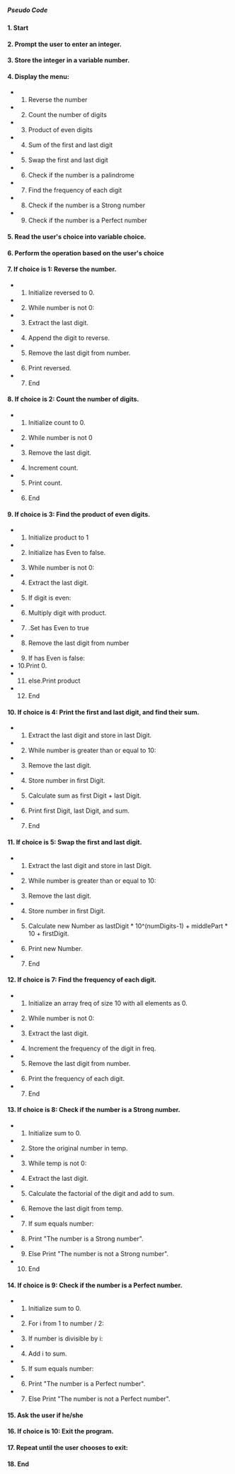 
##### Pseudo Code
#### 1.	Start
#### 2.	Prompt the user to enter an integer.
#### 3.	Store the integer in a variable number.
#### 4.	Display the menu:          
- 1.	Reverse the number
- 2.	Count the number of digits
- 3.	Product of even digits 
- 4.	Sum of the first and last digit
- 5.	Swap the first and last digit
- 6.	Check if the number is a palindrome
- 7.	Find the frequency of each digit
- 8.	Check if the number is a Strong number
- 9.	Check if the number is a Perfect number
#### 5.	Read the user's choice into variable choice.
#### 6.	Perform the operation based on the user's choice
#### 7.	 If choice is 1: Reverse the number.
- 1.  Initialize reversed to 0.
- 2. While number  is not 0:
- 3. Extract the last digit.
- 4. Append the digit to reverse.
- 5. Remove the last digit from number.
- 6. Print reversed.
- 7. End
#### 8.	If choice is 2: Count the number of digits.
- 1. Initialize count to 0.
- 2. While number is not 0
- 3. Remove the last digit.
- 4. Increment count.
- 5.  Print count.
- 6. End
#### 9.	If choice is 3: Find the product of even digits.
- 1.	Initialize product to 1
- 2.	Initialize has Even to false.
- 3.	While number is not 0:
- 4.	Extract the last digit.
- 5.	If digit is even:
- 6.	Multiply digit with product.
- 7.	.Set has Even to true
- 8.	Remove the last digit from number
- 9.	If  has Even is false:
- 10.Print 0.
- 11.	else.Print product
- 12.	End
#### 10.	If choice is 4: Print the first and last digit, and find their sum.
- 1. Extract the last digit and store in last Digit.
- 2. While number is greater than or equal to 10:
- 3. Remove the last digit.
- 4. Store number in first Digit.
- 5. Calculate sum as first Digit + last Digit.
- 6. Print first Digit, last Digit, and sum.
- 7. End 
#### 11.	If choice is 5: Swap the first and last digit.
- 1. Extract the last digit and store in last Digit.
- 2. While number is greater than or equal to 10:
- 3. Remove the last digit.
- 4. Store number in first Digit.
- 5. Calculate new Number as lastDigit * 10^(numDigits-1) + middlePart * 10 + firstDigit.
- 6. Print new Number.
- 7. End 
#### 12.	If choice is 7: Find the frequency of each digit.
- 1. Initialize an array freq of size 10 with all elements as 0.
- 2. While number is not 0:
- 3. Extract the last digit.
- 4. Increment the frequency of the digit in freq.
- 5. Remove the last digit from number.
- 6. Print the frequency of each digit.
- 7. End
#### 13.	If choice is 8: Check if the number is a Strong number.
- 1. Initialize sum to 0.
- 2. Store the original number in temp.
- 3. While temp is not 0:
- 4. Extract the last digit.
- 5. Calculate the factorial of the digit and add to sum.
- 6. Remove the last digit from temp.
- 7. If sum equals number:
- 8. Print "The number is a Strong number".
- 9. Else Print "The number is not a Strong number".
- 10. End 
 #### 14.	If choice is 9: Check if the number is a Perfect number.
- 1. Initialize sum to 0.
- 2. For i from 1 to number / 2:
- 3. If number is divisible by i:
- 4. Add i to sum.
- 5. If sum equals number:
- 6. Print "The number is a Perfect number".
- 7. Else Print "The number is not a Perfect number".
#### 15.	Ask the user if he/she 
#### 16.	If choice is 10: Exit the program.
#### 17.	Repeat until the user chooses to exit:
#### 18.	End




 

      















